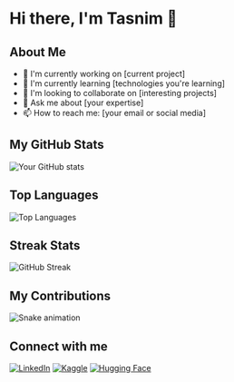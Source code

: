 # Hi there, I'm Tasnim 👋

## About Me
- 🔭 I'm currently working on [current project]
- 🌱 I'm currently learning [technologies you're learning]
- 👯 I'm looking to collaborate on [interesting projects]
- 💬 Ask me about [your expertise]
- 📫 How to reach me: [your email or social media]

## My GitHub Stats
![Your GitHub stats](https://github-readme-stats.vercel.app/api?username=yourusername&show_icons=true&theme=radical)

## Top Languages
![Top Languages](https://github-readme-stats.vercel.app/api/top-langs/?username=yourusername&layout=compact&theme=radical)

## Streak Stats
![GitHub Streak](https://github-readme-streak-stats.herokuapp.com/?user=yourusername&theme=radical)

## My Contributions
![Snake animation](https://github.com/yourusername/yourusername/blob/output/github-contribution-grid-snake.svg)

## Connect with me
[![LinkedIn](https://img.shields.io/badge/LinkedIn-0077B5?style=for-the-badge&logo=linkedin&logoColor=white)](https://www.linkedin.com/in/tasnimibnjakir)
[![Kaggle](https://img.shields.io/badge/Kaggle-20BEFF?style=for-the-badge&logo=kaggle&logoColor=white)](https://www.kaggle.com/tasnimjakir)
[![Hugging Face](https://img.shields.io/badge/Hugging_Face-FFD21E?style=for-the-badge&logo=huggingface&logoColor=black)](https://huggingface.co/tasnimibnjakir)
